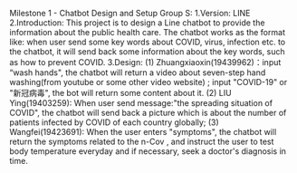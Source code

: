 Milestone 1 - Chatbot Design and Setup
Group S: 
1.Version: LINE
2.Introduction: This project is to design a Line chatbot to provide the information about the public health care. The chatbot works as the format like: when user send some key words about COVID, virus, infection etc. to the chatbot, it will send back some information about the key words, such as how to prevent COVID.
3.Design:
(1) Zhuangxiaoxin(19439962)：input “wash hands", the chatbot will return a video about seven-step hand washing(from youtube or some other video website) ; input "COVID-19" or "新冠病毒", the bot will return some content about it.
(2) LIU Ying(19403259): When user send message:"the spreading situation of COVID", the chatbot will send back a picture which is about the number of patients infected by COVID of each country globally; 
(3) Wangfei(19423691): When the user enters "symptoms", the chatbot will return the symptoms related to the n-Cov , and instruct the user to test body temperature everyday and if necessary, seek a doctor's diagnosis in time.
